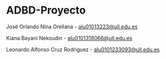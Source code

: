 # ADBD-Proyecto

José Orlando Nina Orellana - alu01013223@ull.edu.es

Kiana Bayani Nekoudin - alu0101318066@ull.edu.es

Leonardo Alfonso Cruz Rodriguez - alu0101233093@ull.edu.es
